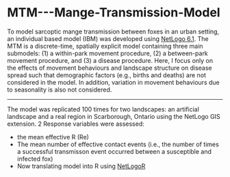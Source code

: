 # MTM---Mange-Transmission-Model

To model sarcoptic mange transmission between foxes in an urban setting, an individual based model (IBM) was developed using [NetLogo 6.1](https://ccl.northwestern.edu/netlogo/). The MTM is a discrete-time, spatially explicit model containing three main submodels: (1) a within-park movement procedure, (2) a between-park movement procedure, and (3) a disease procedure. Here, I focus only on the effects of movement behaviours and landscape structure on disease spread such that demographic factors (e.g., births and deaths) are not considered in the model. In addition, variation in movement behaviours due to seasonality is also not considered.

--------------------------------------------------------------------------------------------------------------------------------------------------------------------------------

The model was replicated 100 times for two landscapes: an artificial landscape and a real region in Scarborough, Ontario using the NetLogo GIS extension.
2 Response variables were assessed: 
- the mean effective R (Re)
- The mean number of effective contact events (i.e., the number of times a successful transmisson event occurred between a susceptible and infected fox) 
- Now translating model into R using [NetLogoR](https://github.com/PredictiveEcology/NetLogoR)
